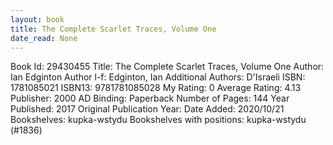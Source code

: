 ```yaml
---
layout: book
title: The Complete Scarlet Traces, Volume One
date_read: None
---
```


Book Id: 29430455
Title: The Complete Scarlet Traces, Volume One
Author: Ian Edginton
Author l-f: Edginton, Ian
Additional Authors: D'Israeli
ISBN: 1781085021
ISBN13: 9781781085028
My Rating: 0
Average Rating: 4.13
Publisher: 2000 AD
Binding: Paperback
Number of Pages: 144
Year Published: 2017
Original Publication Year: 
Date Added: 2020/10/21
Bookshelves: kupka-wstydu
Bookshelves with positions: kupka-wstydu (#1836)

